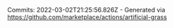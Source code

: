 Commits: 2022-03-02T21:25:56.826Z - Generated via https://github.com/marketplace/actions/artificial-grass
<br>

